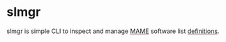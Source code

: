 # slmgr

slmgr is simple CLI to inspect and manage [MAME](http://mamedev.org) software
list [definitions](https://github.com/mamedev/mame/tree/master/hash).

